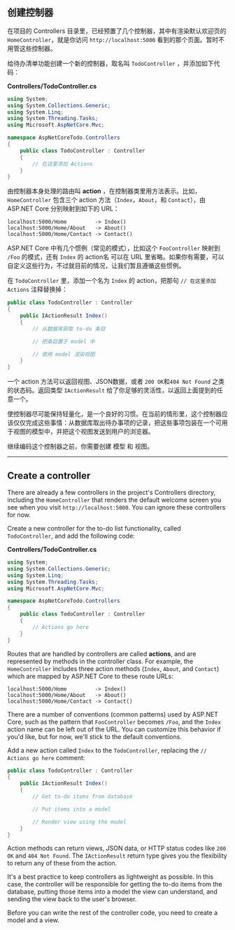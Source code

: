 ## 创建控制器

在项目的 Controllers 目录里，已经预置了几个控制器，其中有渲染默认欢迎页的 `HomeController`，就是你访问 `http://localhost:5000` 看到的那个页面。暂时不用管这些控制器。

给待办清单功能创建一个新的控制器，取名叫 `TodoController` ，并添加如下代码：

**Controllers/TodoController.cs**

``` csharp
using System;
using System.Collections.Generic;
using System.Linq;
using System.Threading.Tasks;
using Microsoft.AspNetCore.Mvc;

namespace AspNetCoreTodo.Controllers
{
    public class TodoController : Controller
    {
        // 在这里添加 Actions
    }
}
```

由控制器本身处理的路由叫 **action** ，在控制器类里用方法表示。比如，`HomeController` 包含三个 action 方法（`Index`，`About`，和 `Contact`），由 ASP.NET Core 分别映射到如下的 URL：

```text
localhost:5000/Home         -> Index()
localhost:5000/Home/About   -> About()
localhost:5000/Home/Contact -> Contact()
```

ASP.NET Core 中有几个惯例（常见的模式），比如这个 `FooController` 映射到 `/Foo` 的模式，还有 `Index` 的 action名 可以在 URL 里省略。如果你有需要，可以自定义这些行为，不过就目前的情况，让我们暂且遵循这些惯例。

在 `TodoController` 里，添加一个名为 `Index` 的 action，把那句 `// 在这里添加 Actions` 注释替换掉：

```csharp
public class TodoController : Controller
{
    public IActionResult Index()
    {
        // 从数据库获取 to-do 条目

        // 把条目置于 model 中

        // 使用 model 渲染视图
    }
}
```

一个 action 方法可以返回视图、JSON数据，或者 `200 OK`和`404 Not Found` 之类的状态码。返回类型 `IActionResult` 给了你足够的灵活性，以返回上面提到的任意一个。

使控制器尽可能保持轻量化，是一个良好的习惯。在当前的情形里，这个控制器应该仅仅完成这些事情：从数据库取出待办事项的记录，把这些事项包装在一个可用于视图的模型中，并把这个视图发送到用户的浏览器。

继续编码这个控制器之前，你需要创建 模型 和 视图。

---

## Create a controller

There are already a few controllers in the project's Controllers directory, including the `HomeController` that renders the default welcome screen you see when you visit `http://localhost:5000`. You can ignore these controllers for now.

Create a new controller for the to-do list functionality, called `TodoController`, and add the following code:

**Controllers/TodoController.cs**

``` csharp
using System;
using System.Collections.Generic;
using System.Linq;
using System.Threading.Tasks;
using Microsoft.AspNetCore.Mvc;

namespace AspNetCoreTodo.Controllers
{
    public class TodoController : Controller
    {
        // Actions go here
    }
}
```

Routes that are handled by controllers are called **actions**, and are represented by methods in the controller class. For example, the `HomeController` includes three action methods (`Index`, `About`, and `Contact`) which are mapped by ASP.NET Core to these route URLs:

```
localhost:5000/Home         -> Index()
localhost:5000/Home/About   -> About()
localhost:5000/Home/Contact -> Contact()
```

There are a number of conventions (common patterns) used by ASP.NET Core, such as the pattern that `FooController` becomes `/Foo`, and the `Index` action name can be left out of the URL. You can customize this behavior if you'd like, but for now, we'll stick to the default conventions.

Add a new action called `Index` to the `TodoController`, replacing the  `// Actions go here` comment:

```csharp
public class TodoController : Controller
{
    public IActionResult Index()
    {
        // Get to-do items from database

        // Put items into a model

        // Render view using the model
    }
}
```

Action methods can return views, JSON data, or HTTP status codes like `200 OK` and `404 Not Found`. The `IActionResult` return type gives you the flexibility to return any of these from the action.

It's a best practice to keep controllers as lightweight as possible. In this case, the controller will be responsible for getting the to-do items from the database, putting those items into a model the view can understand, and sending the view back to the user's browser.

Before you can write the rest of the controller code, you need to create a model and a view.
